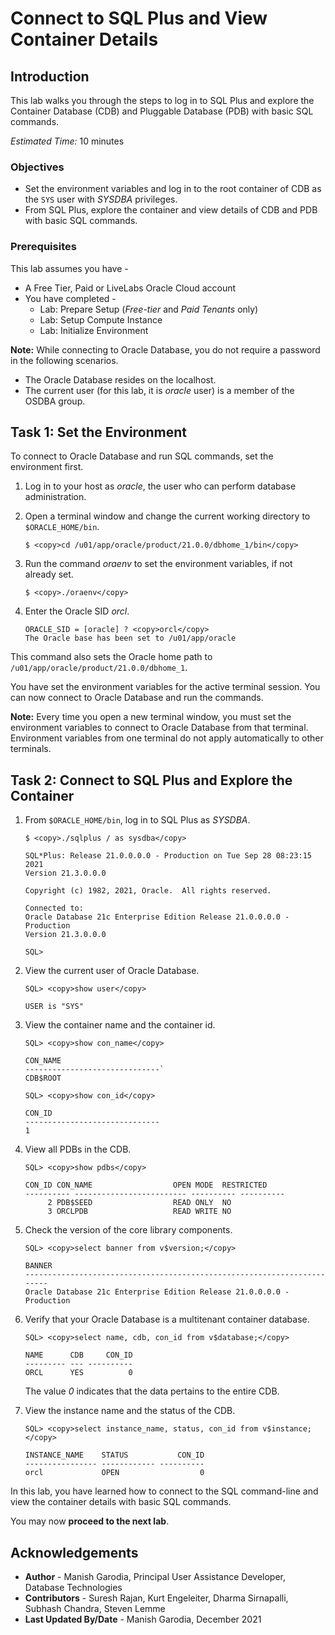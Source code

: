# Connect to SQL Plus and View Container Details

## Introduction

This lab walks you through the steps to log in to SQL Plus and explore the Container Database (CDB) and Pluggable Database (PDB) with basic SQL commands.

*Estimated Time:* 10 minutes

### Objectives
- Set the environment variables and log in to the root container of CDB as the `SYS` user with *SYSDBA* privileges.
- From SQL Plus, explore the container and view details of CDB and PDB with basic SQL commands.

### Prerequisites
This lab assumes you have -
- A Free Tier, Paid or LiveLabs Oracle Cloud account
- You have completed -
    - Lab: Prepare Setup (*Free-tier* and *Paid Tenants* only)
    - Lab: Setup Compute Instance
    - Lab: Initialize Environment

**Note:** While connecting to Oracle Database, you do not require a password in the following scenarios.
 - The Oracle Database resides on the localhost.
 - The current user (for this lab, it is *oracle* user) is a member of the OSDBA group.


## Task 1: Set the Environment

To connect to Oracle Database and run SQL commands, set the environment first.

1. Log in to your host as *oracle*, the user who can perform database administration.

2. Open a terminal window and change the current working directory to `$ORACLE_HOME/bin`.

    ```
    $ <copy>cd /u01/app/oracle/product/21.0.0/dbhome_1/bin</copy>
    ```

3. Run the command *oraenv* to set the environment variables, if not already set.

    ```
    $ <copy>./oraenv</copy>
    ```

4. Enter the Oracle SID *orcl*.

    ```
    ORACLE_SID = [oracle] ? <copy>orcl</copy>
    The Oracle base has been set to /u01/app/oracle
    ```

This command also sets the Oracle home path to `/u01/app/oracle/product/21.0.0/dbhome_1`.

You have set the environment variables for the active terminal session. You can now connect to Oracle Database and run the commands.

**Note:** Every time you open a new terminal window, you must set the environment variables to connect to Oracle Database from that terminal. Environment variables from one terminal do not apply automatically to other terminals.

## Task 2: Connect to SQL Plus and Explore the Container

1.  From `$ORACLE_HOME/bin`, log in to SQL Plus as *SYSDBA*. 

    ```
    $ <copy>./sqlplus / as sysdba</copy>
    ```

    ```
    SQL*Plus: Release 21.0.0.0.0 - Production on Tue Sep 28 08:23:15 2021
    Version 21.3.0.0.0

    Copyright (c) 1982, 2021, Oracle.  All rights reserved.

    Connected to:
    Oracle Database 21c Enterprise Edition Release 21.0.0.0.0 - Production
    Version 21.3.0.0.0

    SQL>
    ```

2.  View the current user of Oracle Database.  

    ```
    SQL> <copy>show user</copy>

    USER is "SYS"
    ```

3.  View the container name and the container id.

    ```
    SQL> <copy>show con_name</copy>

    CON_NAME
    ------------------------------`  
    CDB$ROOT
    ```

    ```
    SQL> <copy>show con_id</copy>

    CON_ID
    ------------------------------
    1 
    ```

4.  View all PDBs in the CDB.

    ```
    SQL> <copy>show pdbs</copy>
    ```

    ```
    CON_ID CON_NAME                  OPEN MODE  RESTRICTED
    ---------- ------------------------- ---------- ----------
    	 2 PDB$SEED                  READ ONLY  NO
    	 3 ORCLPDB                   READ WRITE NO
    ```

5.  Check the version of the core library components. 

    ```
    SQL> <copy>select banner from v$version;</copy>
    ```
    ```    
    BANNER
    ------------------------------------------------------------------------
    Oracle Database 21c Enterprise Edition Release 21.0.0.0.0 - Production
    ```

6.  Verify that your Oracle Database is a multitenant container database.   

    ```
    SQL> <copy>select name, cdb, con_id from v$database;</copy>    
    ```
    ```
    NAME      CDB     CON_ID
    --------- --- ----------
    ORCL      YES          0
    ```

    The value *0* indicates that the data pertains to the entire CDB.

7.  View the instance name and the status of the CDB.

    ```
    SQL> <copy>select instance_name, status, con_id from v$instance;</copy>
    ```
    ```
    INSTANCE_NAME    STATUS           CON_ID
    ---------------- ------------ ----------
    orcl             OPEN                  0
    ```

In this lab, you have learned how to connect to the SQL command-line and view the container details with basic SQL commands.

You may now **proceed to the next lab**.

## Acknowledgements
- **Author** - Manish Garodia, Principal User Assistance Developer, Database Technologies
- **Contributors** - Suresh Rajan, Kurt Engeleiter, Dharma Sirnapalli, Subhash Chandra, Steven Lemme
- **Last Updated By/Date** - Manish Garodia, December 2021
